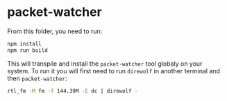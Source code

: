 # packet-watcher

From this folder, you need to run:

```bash
npm install
npm run build
```

This will transpile and install the `packet-watcher` tool globaly on your system. To run it you will first need to run `direwolf` in another terminal and then `packet-watcher`:

```bash
rtl_fm -M fm -f 144.39M -E dc | direwolf -
```
